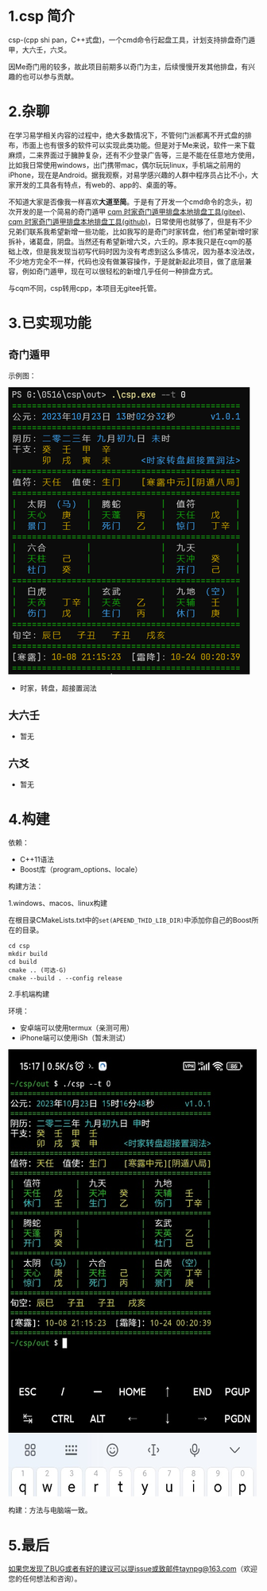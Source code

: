 # 1.csp 简介

csp-(cpp shi pan，C++式盘)，一个cmd命令行起盘工具，计划支持排盘奇门遁甲，大六壬，六爻。

因Me奇门用的较多，故此项目前期多以奇门为主，后续慢慢开发其他排盘，有兴趣的也可以参与贡献。

# 2.杂聊

在学习易学相关内容的过程中，绝大多数情况下，不管何门派都离不开式盘的排布，市面上也有很多的软件可以实现此类功能。但是对于Me来说，软件一来下载麻烦，二来界面过于臃肿复杂，还有不少登录广告等，三是不能在任意地方使用，比如我日常使用windows，出门携带mac，偶尔玩玩linux，手机端之前用的iPhone，现在是Android。据我观察，对易学感兴趣的人群中程序员占比不小，大家开发的工具各有特点，有web的、app的、桌面的等。

不知道大家是否像我一样喜欢**大道至简**。于是有了开发一个cmd命令的念头，初次开发的是一个简易的奇门遁甲 [cqm 时家奇门遁甲排盘本地排盘工具(gitee)](https://gitee.com/taynpg/cqm)、[cqm 时家奇门遁甲排盘本地排盘工具(github)](https://github.com/taynpg/cqm)，日常使用也就够了，但是有不少兄弟们联系我希望新增一些功能，比如我写的是奇门时家转盘，他们希望新增时家拆补，诸葛盘，阴盘。当然还有希望新增六爻，六壬的。原本我只是在cqm的基础上改，但是我发现当初写代码时因为没有考虑到这么多情况，因为基本没法改，不少地方完全不一样，代码也没有做兼容操作，于是就新起此项目，做了底层兼容，例如奇门遁甲，现在可以很轻松的新增几乎任何一种排盘方式。

与cqm不同，csp转用cpp，本项目无gitee托管。

# 3.已实现功能

## 奇门遁甲

示例图：

![示例图片](https://github.com/taynpg/csp/raw/main/images/csp_qm_sjzpcjzr.png)

- 时家，转盘，超接置润法

## 大六壬

- 暂无

## 六爻

- 暂无

# 4.构建

依赖：

- C++11语法
- Boost库（program_options、locale）

构建方法：

1.windows、macos、linux构建

在根目录CMakeLists.txt中的`set(APEEND_THID_LIB_DIR)`中添加你自己的Boost所在的目录。

```shell
cd csp
mkdir build
cd build
cmake .. (可选-G)
cmake --build . --config release
```

2.手机端构建

环境：

- 安卓端可以使用termux（亲测可用）
- iPhone端可以使用iSh（暂未测试）

![termux](https://github.com/taynpg/csp/raw/main/images/csp_qm_sjzpcjzr_android.jpg)

构建：方法与电脑端一致。

# 5.最后

如果您发现了BUG或者有好的建议可以提issue或致邮件taynpg@163.com（欢迎您的任何想法和咨询）。